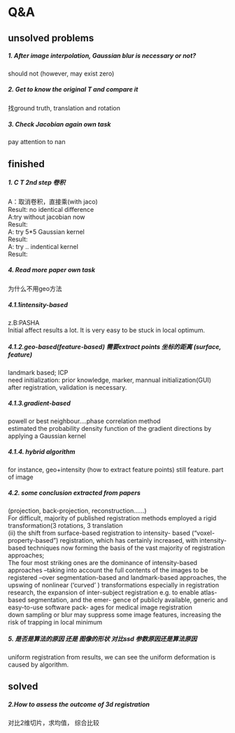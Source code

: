 # Q&A
## unsolved problems
##### 1. After image interpolation, Gaussian blur is necessary or not?
should not (however, may exist zero)
##### 2. Get to know the original T and compare it
找ground truth, translation and rotation
##### 3. Check Jacobian again   own task
 pay attention to nan 
## finished
##### 1. C T 2nd step 卷积
A：取消卷积，直接乘(with jaco)
<br>
Result: no identical difference
<br>
A:try without jacobian now
<br>
Result:
<br>
A: try 5*5 Gaussian kernel 
<br>
Result:
<br>
A: try .. indentical kernel 
<br>
Result:
##### 4. Read more paper        own task
为什么不用geo方法  
##### 4.1.1intensity-based 
z.B:PASHA
<br>
Initial affect results a lot. It is very easy to be stuck in local optimum. 
##### 4.1.2.geo-based(feature-based) 需要extract points 坐标的距离 (surface, feature) 
landmark based; ICP 
<br>
need initialization: prior knowledge, marker, mannual initialization(GUI)
<br>
after registration, validation is necessary.
##### 4.1.3.gradient-based 
powell or best neighbour....phase correlation method
<br>
estimated the probability density function of the gradient directions by applying a Gaussian kernel
##### 4.1.4. hybrid algorithm
for instance, geo+intensity (how to extract feature points)
still feature. part of image 
##### 4.2. some conclusion extracted from papers
(projection, back-projection, reconstruction......) 
<br>
For difficult, majority of published registration methods employed a rigid transformation(3 rotations, 3 translation
<br>
(ii) the shift from surface-based registration to intensity- based (“voxel-property-based”) registration, which has certainly increased, with intensity-based techniques now forming the basis of the vast majority of registration approaches;
<br>
The four most striking ones are the dominance of intensity-based approaches –taking into account the full contents of the images to be registered –over segmentation-based and landmark-based approaches, the upswing of nonlinear (‘curved’ ) transformations especially in registration research, the expansion of inter-subject registration e.g. to enable atlas-based segmentation, and the emer- gence of publicly available, generic and easy-to-use software pack- ages for medical image registration
<br>
down sampling or blur may suppress some image features, increasing the risk of trapping in local minimum

##### 5.  是否是算法的原因 还是 图像的形状 对比ssd 参数原因还是算法原因
uniform registration
from results, we can see the uniform deformation is caused by algorithm. 
## solved
##### 2.How to assess the outcome of 3d registration 
对比2维切片，求均值， 综合比较
